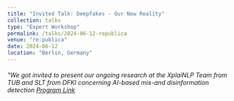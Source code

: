 ```yaml
---
title: "Invited Talk: Deepfakes - Our New Reality"
collection: talks
type: "Expert Workshop"
permalink: /talks/2024-06-12-republica
venue: "re:publica"
date: 2024-06-12
location: "Berlin, Germany"
---
```


###### "We got invited to present our ongoing research at the XplaiNLP Team from TUB and SLT from DFKI concerning AI-based mis-and disinformation detection [Program Link](https://re-publica.com/de/session/deepfakes-our-new-reality) 

